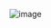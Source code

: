 
![image](https://user-images.githubusercontent.com/6143237/149607261-8ad1b958-e048-4d3f-bc50-c613d5f46b07.png)

